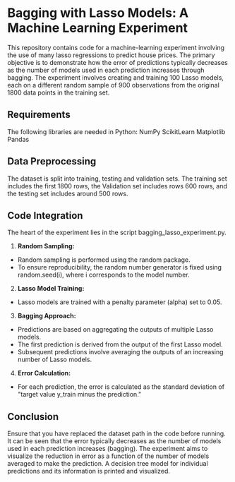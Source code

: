 # Bagging with Lasso Models: A Machine Learning Experiment <br />
This repository contains code for a machine-learning experiment involving the use of many lasso regressions to predict house prices. 
The primary objective is to demonstrate how the error of predictions typically decreases as the number of models used in each prediction increases through bagging. 
The experiment involves creating and training 100 Lasso models, each on a different random sample of 900 observations from the original 1800 data points in the training set.

## Requirements <br />
The following libraries are needed in Python:
NumPy
ScikitLearn
Matplotlib
Pandas

## Data Preprocessing <br />
The dataset is split into training, testing and validation sets. 
The training set includes the first 1800 rows, the Validation set includes rows 600 rows, and the testing set includes around 500 rows. 

## Code Integration <br />
The heart of the experiment lies in the script bagging_lasso_experiment.py. 

1. **Random Sampling:**
- Random sampling is performed using the random package.
- To ensure reproducibility, the random number generator is fixed using random.seed(i), where i corresponds to the model number.

2. **Lasso Model Training:**
- Lasso models are trained with a penalty parameter (alpha) set to 0.05.

3. **Bagging Approach:**
- Predictions are based on aggregating the outputs of multiple Lasso models.
- The first prediction is derived from the output of the first Lasso model.
- Subsequent predictions involve averaging the outputs of an increasing number of Lasso models.

4. **Error Calculation:**
- For each prediction, the error is calculated as the standard deviation of "target value y_train minus the prediction."

## Conclusion <br />
Ensure that you have replaced the dataset path in the code before running.
It can be seen that the error typically decreases as the number of models used in each prediction increases (bagging). 
The experiment aims to visualize the reduction in error as a function of the number of models averaged to make the prediction.
A decision tree model for individual predictions and its information is printed and visualized.
